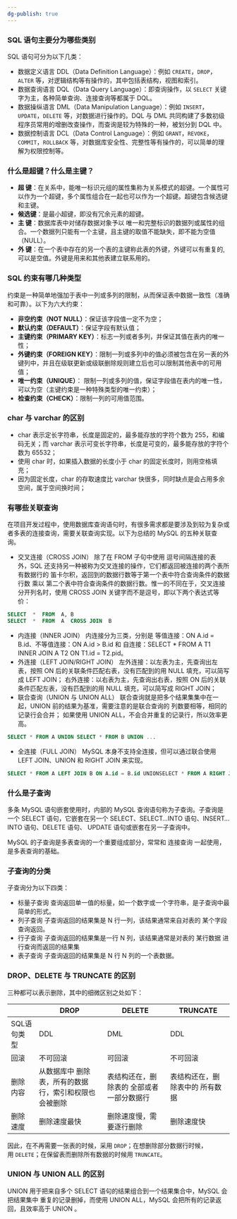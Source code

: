 ```yaml
---
dg-publish: true
---
```

### SQL 语句主要分为哪些类别
SQL 语句可分为以下几类：
- 数据定义语言 DDL（Data Definition Language）：例如 `CREATE`，`DROP`，`ALTER` 等，对逻辑结构等有操作的，其中包括表结构，视图和索引。
- 数据查询语言 DQL（Data Query Language）：即查询操作，以 `SELECT` 关键字为主，各种简单查询、连接查询等都属于 DQL。
- 数据操纵语言 DML（Data Manipulation Language）：例如 `INSERT`，`UPDATE`，`DELETE` 等，对数据进行操作的。DQL 与 DML 共同构建了多数初级程序员常用的增删改查操作，而查询是较为特殊的一种，被划分到 DQL 中。
- 数据控制语言 DCL（Data Control Language）：例如 `GRANT`，`REVOKE`，`COMMIT`，`ROLLBACK` 等，对数据库安全性、完整性等有操作的，可以简单的理解为权限控制等。

### 什么是超键？什么是主键？

- **超 键**：在关系中，能唯一标识元组的属性集称为关系模式的超键。一个属性可以作为一个超键，多个属性组合在一起也可以作为一个超键。超键包含候选键和主键。
- **候选键**：是最小超键，即没有冗余元素的超键。
- **主 键**：数据库表中对储存数据对象予以 唯一和完整标识的数据列或属性的组合。一个数据列只能有一个主键，且主键的取值不能缺失，即不能为空值（NULL）。
- **外 键**：在一个表中存在的另一个表的主键称此表的外键，外键可以有重复的, 可以是空值。外键是用来和其他表建立联系用的。

### SQL 约束有哪几种类型
约束是一种简单地强加于表中一列或多列的限制，从而保证表中数据一致性（准确和可靠）。以下为六大约束：
- **非空约束（NOT NULL）**：保证该字段值一定不为空；
- **默认约束（DEFAULT）**：保证字段有默认值；
- **主键约束（PRIMARY KEY）**：标志一列或者多列，并保证其值在表内的唯一性；
- **外键约束（FOREIGN KEY）**：限制一列或多列中的值必须被包含在另一表的外键列中，并且在级联更新或级联删除规则建立后也可以限制其他表中的可用值；
- **唯一约束（UNIQUE）**： 限制一列或多列的值，保证字段值在表内的唯一性，可以为空（主键约束是一种特殊类型的唯一约束）；
- **检查约束（CHECK）**：限制一列的可用值范围。

### char 与 varchar 的区别
- char 表示定长字符串，长度是固定的，最多能存放的字符个数为 255，和编码无关；而 varchar 表示可变长字符串，长度是可变的，最多能存放的字符个数为 65532；
- 使用 char 时，如果插入数据的长度小于 char 的固定长度时，则用空格填充；
- 因为固定长度，char 的存取速度比 varchar 快很多，同时缺点是会占用多余空间，属于空间换时间；

### 有哪些关联查询
在项目开发过程中，使用数据库查询语句时，有很多需求都是要涉及到较为复杂或者多表的连接查询，需要关联查询实现。以下为总结的 MySQL 的五种关联查询。
- 交叉连接（CROSS JOIN）
	除了在 FROM 子句中使用 逗号间隔连接的表 外，SQL 还支持另一种被称为交叉连接的操作，它们都返回被连接的两个表所有数据行的 笛卡尔积，返回到的数据行数等于第一个表中符合查询条件的数据行数 乘以 第二个表中符合查询条件的数据行数。惟一的不同在于，交叉连接分开列名时，使用 CROSS JOIN 关键字而不是逗号，即以下两个表达式等价：
```sql
SELECT  *  FROM  A, B
SELECT  *  FROM  A  CROSS JOIN  B
```
- 内连接（INNER JOIN）
	内连接分为三类，分别是 等值连接：ON A.id = B.id、不等值连接：ON A.id > B.id 和 自连接：SELECT * FROM A T1 INNER JOIN A T2 ON T1.id = T2.pid。
- 外连接（LEFT JOIN/RIGHT JOIN）
	左外连接：以左表为主，先查询出左表，按照 ON 后的关联条件匹配右表，没有匹配到的用 NULL 填充，可以简写成 LEFT JOIN；
	右外连接：以右表为主，先查询出右表，按照 ON 后的关联条件匹配左表，没有匹配到的用 NULL 填充，可以简写成 RIGHT JOIN；
- 联合查询（UNION 与 UNION ALL）
	联合查询就是把多个结果集集中在一起，UNION 前的结果为基准，需要注意的是联合查询的 列数要相等，相同的记录行会合并；
	如果使用 UNION ALL，不会合并重复的记录行，所以效率更高。
```sql
SELECT * FROM A UNION SELECT * FROM B UNION ...
```
- 全连接（FULL JOIN）
	MySQL 本身不支持全连接，但可以通过联合使用 LEFT JOIN、UNION 和 RIGHT JOIN 来实现。
```sql
SELECT * FROM A LEFT JOIN B ON A.id = B.id UNIONSELECT * FROM A RIGHT JOIN B ON A.id = B.id
```

### 什么是子查询
多条 MySQL 语句嵌套使用时，内部的 MySQL 查询语句称为子查询。子查询是一个 SELECT 语句，它嵌套在另一个 SELECT、SELECT…INTO 语句、INSERT…INTO 语句、DELETE 语句、 UPDATE 语句或嵌套在另一子查询中。

MySQL 的子查询是多表查询的一个重要组成部分，常常和 连接查询 一起使用，是多表查询的基础。

### 子查询的分类
子查询分为以下四类：
- 标量子查询
	查询返回单一值的标量，如一个数字或一个字符串，是子查询中最简单的形式。
- 列子查询
	子查询返回的结果集是 N 行一列，该结果通常来自对表的 某个字段 查询返回。
- 行子查询
	子查询返回的结果集是一行 N 列，该结果通常是对表的 某行数据 进行查询而返回的结果集
- 表子查询
	子查询返回的结果集是 N 行 N 列的一个表数据。

### DROP、DELETE 与 TRUNCATE 的区别
三种都可以表示删除，其中的细微区别之处如下：

| | DROP | DELETE | TRUNCATE |
| ---- | ---- | ---- | ---- | 
| SQL语句类型 | DDL | DML | DDL |
| 回滚 | 不可回滚 | 可回滚 | 不可回滚 | 
| 删除内容 | 从数据库中 删除表，所有的数据行，索引和权限也会被删除 | 表结构还在，删除表的 全部或者一部分数据行 | 表结构还在，删除表中的 所有数据 | 
| 删除速度 | 删除速度最快 | 删除速度慢，需要逐行删除 | 删除速度快 | 
因此，在不再需要一张表的时候，采用 `DROP`；在想删除部分数据行时候，用 `DELETE`；在保留表而删除所有数据的时候用 `TRUNCATE`。

### UNION 与 UNION ALL 的区别
UNION 用于把来自多个 SELECT 语句的结果组合到一个结果集合中，MySQL 会把结果集中 重复的记录删掉，而使用 UNION ALL，MySQL 会把所有的记录返回，且效率高于 UNION 。
